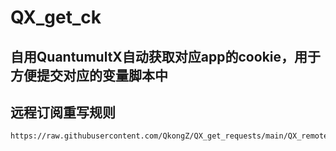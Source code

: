 # QX_get_ck
## 自用QuantumultX自动获取对应app的cookie，用于方便提交对应的变量脚本中
## 远程订阅重写规则
    https://raw.githubusercontent.com/QkongZ/QX_get_requests/main/QX_remote_cookie.conf
